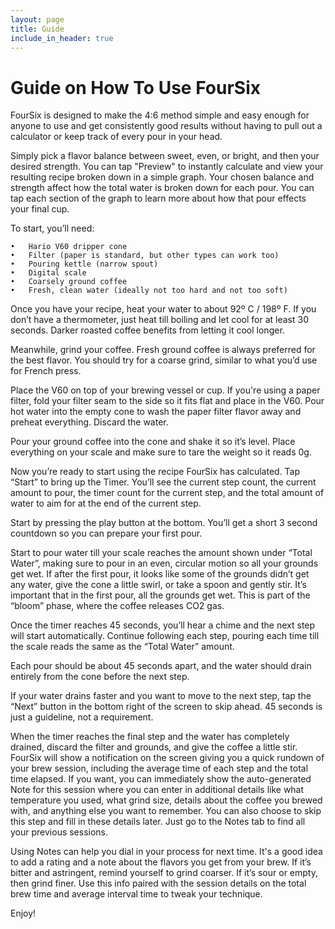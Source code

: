 ```yaml
---
layout: page
title: Guide
include_in_header: true
---
```


# Guide on How To Use FourSix
FourSix is designed to make the 4:6 method simple and easy enough for anyone to use and get consistently good results without having to pull out a calculator or keep track of every pour in your head.

Simply pick a flavor balance between sweet, even, or bright, and then your desired strength. You can tap "Preview" to instantly calculate and view your resulting recipe broken down in a simple graph. Your chosen balance and strength affect how the total water is broken down for each pour. You can tap each section of the graph to learn more about how that pour effects your final cup.

To start, you’ll need:

	•	Hario V60 dripper cone
	•	Filter (paper is standard, but other types can work too)
	•	Pouring kettle (narrow spout)
	•	Digital scale
	•	Coarsely ground coffee
	•	Fresh, clean water (ideally not too hard and not too soft)

Once you have your recipe, heat your water to about 92º C / 198º F. If you don’t have a thermometer, just heat till boiling and let cool for at least 30 seconds. Darker roasted coffee benefits from letting it cool longer.

Meanwhile, grind your coffee. Fresh ground coffee is always preferred for the best flavor. You should try for a coarse grind, similar to what you’d use for French press.

Place the V60 on top of your brewing vessel or cup. If you're using a paper filter, fold your filter seam to the side so it fits flat and place in the V60. Pour hot water into the empty cone to wash the paper filter flavor away and preheat everything. Discard the water.

Pour your ground coffee into the cone and shake it so it’s level. Place everything on your scale and make sure to tare the weight so it reads 0g.

Now you’re ready to start using the recipe FourSix has calculated. Tap “Start” to bring up the Timer. You’ll see the current step count, the current amount to pour, the timer count for the current step, and the total amount of water to aim for at the end of the current step.

Start by pressing the play button at the bottom. You’ll get a short 3 second countdown so you can prepare your first pour.

Start to pour water till your scale reaches the amount shown under “Total Water”, making sure to pour in an even, circular motion so all your grounds get wet. If after the first pour, it looks like some of the grounds didn’t get any water, give the cone a little swirl, or take a spoon and gently stir. It’s important that in the first pour, all the grounds get wet. This is part of the “bloom” phase, where the coffee releases CO2 gas.

Once the timer reaches 45 seconds, you’ll hear a chime and the next step will start automatically. Continue following each step, pouring each time till the scale reads the same as the “Total Water” amount. 

Each pour should be about 45 seconds apart, and the water should drain entirely from the cone before the next step.

If your water drains faster and you want to move to the next step, tap the “Next” button in the bottom right of the screen to skip ahead. 45 seconds is just a guideline, not a requirement.

When the timer reaches the final step and the water has completely drained, discard the filter and grounds, and give the coffee a little stir. FourSix will show a notification on the screen giving you a quick rundown of your brew session, including the average time of each step and the total time elapsed. If you want, you can immediately show the auto-generated Note for this session where you can enter in additional details like what temperature you used, what grind size, details about the coffee you brewed with, and anything else you want to remember. You can also choose to skip this step and fill in these details later. Just go to the Notes tab to find all your previous sessions.

Using Notes can help you dial in your process for next time. It's a good idea to add a rating and a note about the flavors you get from your brew. If it’s bitter and astringent, remind yourself to grind coarser. If it’s sour or empty, then grind finer. Use this info paired with the session details on the total brew time and average interval time to tweak your technique.

Enjoy!
